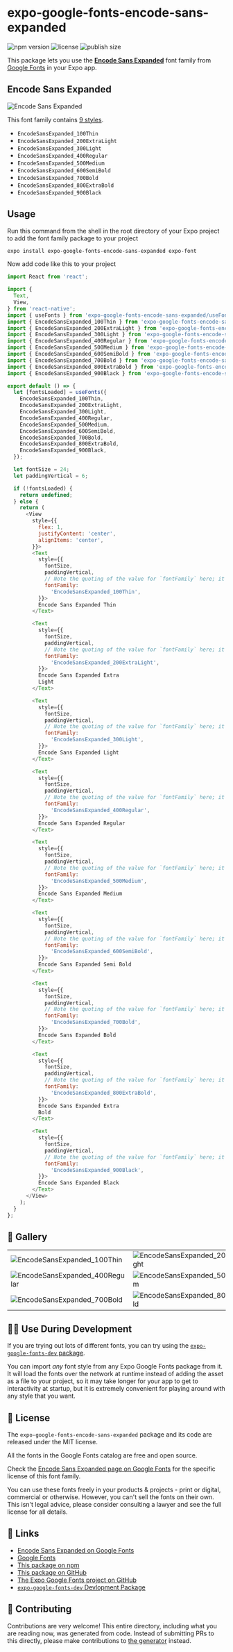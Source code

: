 # expo-google-fonts-encode-sans-expanded

![npm version](https://flat.badgen.net/npm/v/expo-google-fonts-encode-sans-expanded)
![license](https://flat.badgen.net/github/license/expo/google-fonts)
![publish size](https://flat.badgen.net/packagephobia/install/expo-google-fonts-encode-sans-expanded)

This package lets you use the [**Encode Sans Expanded**](https://fonts.google.com/specimen/Encode+Sans+Expanded) font family from [Google Fonts](https://fonts.google.com/) in your Expo app.

## Encode Sans Expanded

![Encode Sans Expanded](./font-family.png)

This font family contains [9 styles](#-gallery).

- `EncodeSansExpanded_100Thin`
- `EncodeSansExpanded_200ExtraLight`
- `EncodeSansExpanded_300Light`
- `EncodeSansExpanded_400Regular`
- `EncodeSansExpanded_500Medium`
- `EncodeSansExpanded_600SemiBold`
- `EncodeSansExpanded_700Bold`
- `EncodeSansExpanded_800ExtraBold`
- `EncodeSansExpanded_900Black`

## Usage

Run this command from the shell in the root directory of your Expo project to add the font family package to your project
```sh
expo install expo-google-fonts-encode-sans-expanded expo-font
```

Now add code like this to your project
```js
import React from 'react';

import {
  Text,
  View,
} from 'react-native';
import { useFonts } from 'expo-google-fonts-encode-sans-expanded/useFonts';
import { EncodeSansExpanded_100Thin } from 'expo-google-fonts-encode-sans-expanded/100Thin';
import { EncodeSansExpanded_200ExtraLight } from 'expo-google-fonts-encode-sans-expanded/200ExtraLight';
import { EncodeSansExpanded_300Light } from 'expo-google-fonts-encode-sans-expanded/300Light';
import { EncodeSansExpanded_400Regular } from 'expo-google-fonts-encode-sans-expanded/400Regular';
import { EncodeSansExpanded_500Medium } from 'expo-google-fonts-encode-sans-expanded/500Medium';
import { EncodeSansExpanded_600SemiBold } from 'expo-google-fonts-encode-sans-expanded/600SemiBold';
import { EncodeSansExpanded_700Bold } from 'expo-google-fonts-encode-sans-expanded/700Bold';
import { EncodeSansExpanded_800ExtraBold } from 'expo-google-fonts-encode-sans-expanded/800ExtraBold';
import { EncodeSansExpanded_900Black } from 'expo-google-fonts-encode-sans-expanded/900Black';

export default () => {
  let [fontsLoaded] = useFonts({
    EncodeSansExpanded_100Thin,
    EncodeSansExpanded_200ExtraLight,
    EncodeSansExpanded_300Light,
    EncodeSansExpanded_400Regular,
    EncodeSansExpanded_500Medium,
    EncodeSansExpanded_600SemiBold,
    EncodeSansExpanded_700Bold,
    EncodeSansExpanded_800ExtraBold,
    EncodeSansExpanded_900Black,
  });

  let fontSize = 24;
  let paddingVertical = 6;

  if (!fontsLoaded) {
    return undefined;
  } else {
    return (
      <View
        style={{
          flex: 1,
          justifyContent: 'center',
          alignItems: 'center',
        }}>
        <Text
          style={{
            fontSize,
            paddingVertical,
            // Note the quoting of the value for `fontFamily` here; it expects a string!
            fontFamily:
              'EncodeSansExpanded_100Thin',
          }}>
          Encode Sans Expanded Thin
        </Text>

        <Text
          style={{
            fontSize,
            paddingVertical,
            // Note the quoting of the value for `fontFamily` here; it expects a string!
            fontFamily:
              'EncodeSansExpanded_200ExtraLight',
          }}>
          Encode Sans Expanded Extra
          Light
        </Text>

        <Text
          style={{
            fontSize,
            paddingVertical,
            // Note the quoting of the value for `fontFamily` here; it expects a string!
            fontFamily:
              'EncodeSansExpanded_300Light',
          }}>
          Encode Sans Expanded Light
        </Text>

        <Text
          style={{
            fontSize,
            paddingVertical,
            // Note the quoting of the value for `fontFamily` here; it expects a string!
            fontFamily:
              'EncodeSansExpanded_400Regular',
          }}>
          Encode Sans Expanded Regular
        </Text>

        <Text
          style={{
            fontSize,
            paddingVertical,
            // Note the quoting of the value for `fontFamily` here; it expects a string!
            fontFamily:
              'EncodeSansExpanded_500Medium',
          }}>
          Encode Sans Expanded Medium
        </Text>

        <Text
          style={{
            fontSize,
            paddingVertical,
            // Note the quoting of the value for `fontFamily` here; it expects a string!
            fontFamily:
              'EncodeSansExpanded_600SemiBold',
          }}>
          Encode Sans Expanded Semi Bold
        </Text>

        <Text
          style={{
            fontSize,
            paddingVertical,
            // Note the quoting of the value for `fontFamily` here; it expects a string!
            fontFamily:
              'EncodeSansExpanded_700Bold',
          }}>
          Encode Sans Expanded Bold
        </Text>

        <Text
          style={{
            fontSize,
            paddingVertical,
            // Note the quoting of the value for `fontFamily` here; it expects a string!
            fontFamily:
              'EncodeSansExpanded_800ExtraBold',
          }}>
          Encode Sans Expanded Extra
          Bold
        </Text>

        <Text
          style={{
            fontSize,
            paddingVertical,
            // Note the quoting of the value for `fontFamily` here; it expects a string!
            fontFamily:
              'EncodeSansExpanded_900Black',
          }}>
          Encode Sans Expanded Black
        </Text>
      </View>
    );
  }
};

```

## 🔡 Gallery


||||
|-|-|-|
|![EncodeSansExpanded_100Thin](.//100Thin/EncodeSansExpanded_100Thin.ttf.png)|![EncodeSansExpanded_200ExtraLight](.//200ExtraLight/EncodeSansExpanded_200ExtraLight.ttf.png)|![EncodeSansExpanded_300Light](.//300Light/EncodeSansExpanded_300Light.ttf.png)||
|![EncodeSansExpanded_400Regular](.//400Regular/EncodeSansExpanded_400Regular.ttf.png)|![EncodeSansExpanded_500Medium](.//500Medium/EncodeSansExpanded_500Medium.ttf.png)|![EncodeSansExpanded_600SemiBold](.//600SemiBold/EncodeSansExpanded_600SemiBold.ttf.png)||
|![EncodeSansExpanded_700Bold](.//700Bold/EncodeSansExpanded_700Bold.ttf.png)|![EncodeSansExpanded_800ExtraBold](.//800ExtraBold/EncodeSansExpanded_800ExtraBold.ttf.png)|![EncodeSansExpanded_900Black](.//900Black/EncodeSansExpanded_900Black.ttf.png)||


## 👩‍💻 Use During Development

If you are trying out lots of different fonts, you can try using the [`expo-google-fonts-dev` package](https://github.com/freeboub/google-fonts/tree/master/font-packages/dev#readme).

You can import *any* font style from any Expo Google Fonts package from it. It will load the fonts
over the network at runtime instead of adding the asset as a file to your project, so it may take longer
for your app to get to interactivity at startup, but it is extremely convenient
for playing around with any style that you want.

## 📖 License

The `expo-google-fonts-encode-sans-expanded` package and its code are released under the MIT license.

All the fonts in the Google Fonts catalog are free and open source.

Check the [Encode Sans Expanded page on Google Fonts](https://fonts.google.com/specimen/Encode+Sans+Expanded) for the specific license of this font family.

You can use these fonts freely in your products & projects - print or digital, commercial or otherwise. However, you can't sell the fonts on their own. This isn't legal advice, please consider consulting a lawyer and see the full license for all details.

## 🔗 Links

- [Encode Sans Expanded on Google Fonts](https://fonts.google.com/specimen/Encode+Sans+Expanded)
- [Google Fonts](https://fonts.google.com/)
- [This package on npm](https://www.npmjs.com/package/expo-google-fonts-encode-sans-expanded)
- [This package on GitHub](https://github.com/freeboub/google-fonts/tree/master/font-packages/encode-sans-expanded)
- [The Expo Google Fonts project on GitHub](https://github.com/freeboub/google-fonts)
- [`expo-google-fonts-dev` Devlopment Package](https://github.com/freeboub/google-fonts/tree/master/font-packages/dev)

## 🤝 Contributing

Contributions are very welcome! This entire directory, including what you are reading now, was generated from code. Instead of submitting PRs to this directly, please make contributions to [the generator](https://github.com/freeboub/google-fonts/tree/master/packages/generator) instead.
